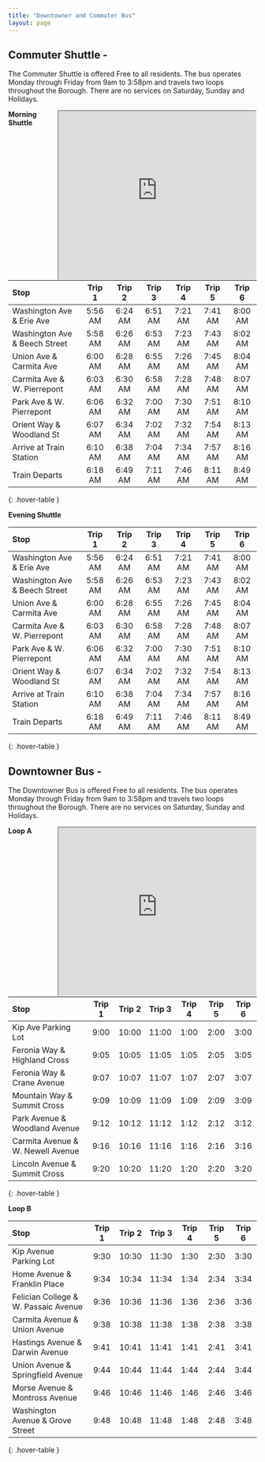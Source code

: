 ```yaml
---
title: "Downtowner and Commuter Bus"
layout: page
---
```


## Commuter Shuttle - 

The Commuter Shuttle is offered Free to all residents. The bus operates Monday through Friday from
9am to 3:58pm and travels two loops throughout the Borough. There are no services on Saturday,
Sunday and Holidays.  

<div style="float: right;">
<iframe src="https://www.google.com/maps/d/embed?mid=z9E2BG8u0Qag.kkVKv7_elh6M" width="400" height="340"></iframe></div>


**Morning Shuttle**

| Stop | Trip 1 | Trip 2 | Trip 3 | Trip 4 | Trip 5 | Trip 6  | 
|:----------------------------|:----:|:----:|:----:|:----:|:----:|:----:|
| Washington Ave & Erie Ave |5:56 AM | 6:24 AM | 6:51 AM | 7:21 AM | 7:41 AM | 8:00 AM |
| Washington Ave & Beech Street |5:58 AM | 6:26 AM | 6:53 AM | 7:23 AM | 7:43 AM |8:02 AM |
| Union Ave & Carmita Ave |6:00 AM | 6:28 AM | 6:55 AM | 7:26 AM | 7:45 AM | 8:04 AM |
| Carmita Ave & W. Pierrepont | 6:03 AM | 6:30 AM | 6:58 AM | 7:28 AM | 7:48 AM | 8:07 AM |
| Park Ave & W. Pierrepont | 6:06 AM | 6:32 AM | 7:00 AM | 7:30 AM | 7:51 AM | 8:10 AM |
| Orient Way & Woodland St | 6:07 AM | 6:34 AM | 7:02 AM | 7:32 AM | 7:54 AM | 8:13 AM |
| Arrive at Train Station | 6:10 AM | 6:38 AM | 7:04 AM | 7:34 AM | 7:57 AM | 8:16 AM  |
| Train Departs | 6:18 AM	| 6:49 AM	 | 7:11 AM | 7:46 AM	| 8:11 AM	 | 8:49 AM	|
{: .hover-table }

**Evening Shuttle**

| Stop | Trip 1 | Trip 2 | Trip 3 | Trip 4 | Trip 5 | Trip 6  | 
|:----------------------------|:----:|:----:|:----:|:----:|:----:|:----:|
| Washington Ave & Erie Ave |5:56 AM | 6:24 AM | 6:51 AM | 7:21 AM | 7:41 AM | 8:00 AM |
| Washington Ave & Beech Street |5:58 AM | 6:26 AM | 6:53 AM | 7:23 AM | 7:43 AM |8:02 AM |
| Union Ave & Carmita Ave |6:00 AM | 6:28 AM | 6:55 AM | 7:26 AM | 7:45 AM | 8:04 AM |
| Carmita Ave & W. Pierrepont | 6:03 AM | 6:30 AM | 6:58 AM | 7:28 AM | 7:48 AM | 8:07 AM |
| Park Ave & W. Pierrepont | 6:06 AM | 6:32 AM | 7:00 AM | 7:30 AM | 7:51 AM | 8:10 AM |
| Orient Way & Woodland St | 6:07 AM | 6:34 AM | 7:02 AM | 7:32 AM | 7:54 AM | 8:13 AM |
| Arrive at Train Station | 6:10 AM | 6:38 AM | 7:04 AM | 7:34 AM | 7:57 AM | 8:16 AM  |
| Train Departs | 6:18 AM	| 6:49 AM	 | 7:11 AM | 7:46 AM	| 8:11 AM	 | 8:49 AM	|
{: .hover-table }


## Downtowner Bus - 

The Downtowner Bus is offered Free to all residents. The bus operates Monday through Friday from
9am to 3:58pm and travels two loops throughout the Borough. There are no services on Saturday,
Sunday and Holidays.  

<div style="float: right;">
  <iframe src="https://www.google.com/maps/d/embed?mid=z9E2BG8u0Qag.kkVKv7_elh6M" width="400" height="340"></iframe>
</div>


**Loop A**

| Stop | Trip 1 | Trip 2 | Trip 3 | Trip 4 | Trip 5 | Trip 6  | 
|:----------------------------|:----:|:----:|:----:|:----:|:----:|:----:|
| Kip Ave Parking Lot | 9:00 | 10:00 | 11:00 | 1:00 | 2:00 | 3:00 |
| Feronia Way & Highland Cross | 9:05 | 10:05  | 11:05 | 1:05 | 2:05 | 3:05 |
| Feronia Way & Crane Avenue | 9:07 | 10:07 | 11:07 | 1:07 | 2:07 | 3:07 |
| Mountain Way & Summit Cross | 9:09 | 10:09 | 11:09 | 1:09 | 2:09 | 3:09 |
| Park Avenue & Woodland Avenue | 9:12 | 10:12 | 11:12 | 1:12 | 2:12 | 3:12 |
| Carmita Avenue & W. Newell Avenue | 9:16 | 10:16 | 11:16 | 1:16 | 2:16 | 3:16 |
| Lincoln Avenue & Summit Cross | 9:20 | 10:20 | 11:20 | 1:20 | 2:20 | 3:20 |
{: .hover-table }

**Loop B**

| Stop | Trip 1 | Trip 2 | Trip 3 | Trip 4 | Trip 5 | Trip 6  | 
|:----------------------------|:----:|:----:|:----:|:----:|:----:|:----:|
| Kip Avenue Parking Lot | 9:30 | 10:30 | 11:30 | 1:30 | 2:30 | 3:30 |
| Home Avenue & Franklin Place | 9:34 | 10:34 | 11:34 | 1:34 | 2:34 | 3:34 |
| Felician College & W. Passaic Avenue | 9:36 | 10:36 | 11:36 | 1:36 | 2:36 | 3:36 |
| Carmita Avenue & Union Avenue | 9:38 | 10:38 | 11:38 | 1:38 | 2:38 | 3:38 |
| Hastings Avenue & Darwin Avenue | 9:41 | 10:41 | 11:41 | 1:41 | 2:41 | 3:41 |
| Union Avenue & Springfield Avenue | 9:44 | 10:44 | 11:44 | 1:44 | 2:44 | 3:44 |
| Morse Avenue & Montross Avenue | 9:46 | 10:46 | 11:46 | 1:46 | 2:46 | 3:46 |
| Washington Avenue & Grove Street | 9:48 | 10:48 | 11:48 | 1:48 | 2:48 | 3:48 |
{: .hover-table }
